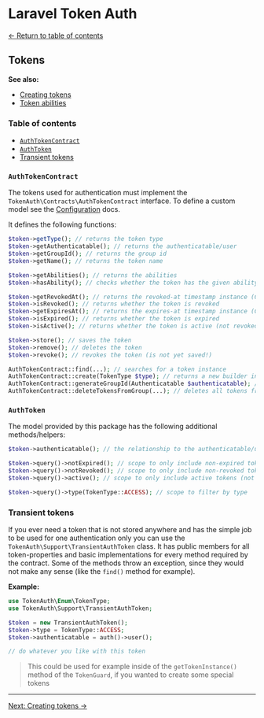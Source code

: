 # Laravel Token Auth

[&larr; Return to table of contents](./README.md)

## Tokens

**See also:**

- [Creating tokens](./02-01-creating-tokens.md)
- [Token abilities](./02-02-token-abilities.md)

### Table of contents

- [`AuthTokenContract`](#authtokencontract)
- [`AuthToken`](#authtoken)
- [Transient tokens](#transient-tokens)

### `AuthTokenContract`

The tokens used for authentication must implement the `TokenAuth\Contracts\AuthTokenContract` interface. To define a custom model see the [Configuration](./04-configuration.md#customize-token-class) docs.

It defines the following functions:

```php
$token->getType(); // returns the token type
$token->getAuthenticatable(); // returns the authenticatable/user
$token->getGroupId(); // returns the group id
$token->getName(); // returns the token name

$token->getAbilities(); // returns the abilities
$token->hasAbility(); // checks whether the token has the given ability

$token->getRevokedAt(); // returns the revoked-at timestamp instance (CarbonInterface)
$token->isRevoked(); // returns whether the token is revoked
$token->getExpiresAt(); // returns the expires-at timestamp instance (CarbonInterface)
$token->isExpired(); // returns whether the token is expired
$token->isActive(); // returns whether the token is active (not revoked, not expired)

$token->store(); // saves the token
$token->remove(); // deletes the token
$token->revoke(); // revokes the token (is not yet saved!)

AuthTokenContract::find(...); // searches for a token instance
AuthTokenContract::create(TokenType $type); // returns a new builder instance
AuthTokenContract::generateGroupId(Authenticatable $authenticatable); // returns a new group id for the given authenticatable
AuthTokenContract::deleteTokensFromGroup(...); // deletes all tokens from the given group
```

### `AuthToken`

The model provided by this package has the following additional methods/helpers:

```php
$token->authenticatable(); // the relationship to the authenticatable/user

$token->query()->notExpired(); // scope to only include non-expired tokens
$token->query()->notRevoked(); // scope to only include non-revoked tokens
$token->query()->active(); // scope to only include active tokens (not revoked, not expired)

$token->query()->type(TokenType::ACCESS); // scope to filter by type
```

### Transient tokens

If you ever need a token that is not stored anywhere and has the simple job to be used for one authentication only you can use the `TokenAuth\Support\TransientAuthToken` class. It has public members for all token-properties and basic implementations for every method required by the contract. Some of the methods throw an exception, since they would not make any sense (like the `find()` method for example).

**Example:**

```php
use TokenAuth\Enum\TokenType;
use TokenAuth\Support\TransientAuthToken;

$token = new TransientAuthToken();
$token->type = TokenType::ACCESS;
$token->authenticatable = auth()->user();

// do whatever you like with this token
```

> This could be used for example inside of the `getTokenInstance()` method of the `TokenGuard`, if you wanted to create some special tokens

---

[Next: Creating tokens &rarr;](./02-01-creating-tokens.md)
